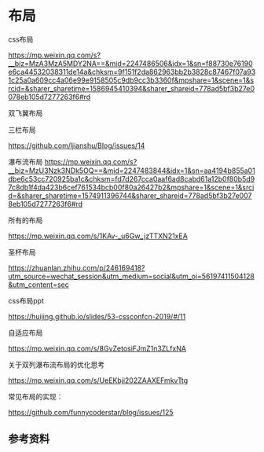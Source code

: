 # 布局



css布局

https://mp.weixin.qq.com/s?__biz=MzA3MzA5MDY2NA==&mid=2247486506&idx=1&sn=f88730e76190e6ca44532038311de14a&chksm=9f151f2da862963bb2b3828c87467f07a931c25a0a609cc4a06e99e9158505c9db9cc3b3360f&mpshare=1&scene=1&srcid=&sharer_sharetime=1586945410394&sharer_shareid=778ad5bf3b27e0078eb105d7277263f6#rd



双飞翼布局



三栏布局

https://github.com/ljianshu/Blog/issues/14



瀑布流布局
https://mp.weixin.qq.com/s?__biz=MzU3Nzk3NDk5OQ==&mid=2247483844&idx=1&sn=aa4194b855a01dbe6c53cc720925ba1c&chksm=fd7d267cca0aaf6ad8cabd61a12b0f80b5d97c8db1f4da423b6cef761534bcb00f80a26427b2&mpshare=1&scene=1&srcid=&sharer_sharetime=1574911396744&sharer_shareid=778ad5bf3b27e0078eb105d7277263f6#rd



所有的布局

https://mp.weixin.qq.com/s/1KAv-_u6Gw_jzTTXN21xEA



圣杯布局

https://zhuanlan.zhihu.com/p/246169418?utm_source=wechat_session&utm_medium=social&utm_oi=56197411504128&utm_content=sec





css布局ppt

https://huijing.github.io/slides/53-cssconfcn-2019/#/11



自适应布局

https://mp.weixin.qq.com/s/8GvZetosiFJmZ1n3ZLfxNA



关于双列瀑布流布局的优化思考

https://mp.weixin.qq.com/s/UeEKbji202ZAAXEFmkvTtg



常见布局的实现：

https://github.com/funnycoderstar/blog/issues/125



## 参考资料

